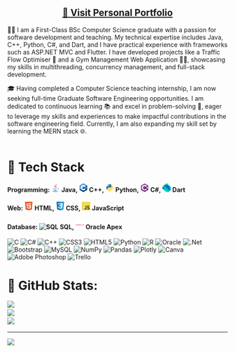 <div align="center">
  <h2><a href="https://adnanalimumtaz.netlify.app">🔗 Visit Personal Portfolio</a></h2>
</div>

👨‍💻 I am a First-Class BSc Computer Science graduate with a passion for software development and teaching. My technical expertise includes Java, C++, Python, C#, and Dart, and I have practical experience with frameworks such as ASP.NET MVC and Flutter. I have developed projects like a Traffic Flow Optimiser 🚦 and a Gym Management Web Application 🏋️‍♂️, showcasing my skills in multithreading, concurrency management, and full-stack development.

🎓 Having completed a Computer Science teaching internship, I am now seeking full-time Graduate Software Engineering opportunities. I am dedicated to continuous learning 📚 and excel in problem-solving 🧩, eager to leverage my skills and experiences to make impactful contributions in the software engineering field. Currently, I am also expanding my skill set by learning the MERN stack 🌐.<br><br>


# 🔬 Tech Stack
#### Programming: <img src="https://raw.githubusercontent.com/devicons/devicon/master/icons/java/java-original.svg" alt="Java" width="20" height="20"/> **Java**, <img src="https://raw.githubusercontent.com/devicons/devicon/master/icons/cplusplus/cplusplus-original.svg" alt="C++" width="20" height="20"/> **C++**, <img src="https://raw.githubusercontent.com/devicons/devicon/master/icons/python/python-original.svg" alt="Python" width="20" height="20"/> **Python**, <img src="https://raw.githubusercontent.com/devicons/devicon/master/icons/csharp/csharp-original.svg" alt="C#" width="20" height="20"/> **C#**, <img src="https://raw.githubusercontent.com/devicons/devicon/master/icons/dart/dart-original.svg" alt="Dart" width="20" height="20"/> **Dart**

#### Web: <img src="https://raw.githubusercontent.com/devicons/devicon/master/icons/html5/html5-original.svg" alt="HTML" width="20" height="20"/> **HTML**, <img src="https://raw.githubusercontent.com/devicons/devicon/master/icons/css3/css3-original.svg" alt="CSS" width="20" height="20"/> **CSS**, <img src="https://raw.githubusercontent.com/devicons/devicon/master/icons/javascript/javascript-original.svg" alt="JavaScript" width="20" height="20"/> **JavaScript**

#### Database: <img src="https://img.icons8.com/color/48/000000/sql.png" alt="SQL" width="20" height="20"/> **SQL**, <img src="https://raw.githubusercontent.com/devicons/devicon/master/icons/oracle/oracle-original.svg" alt="Oracle Apex" width="20" height="20"/> **Oracle Apex**

![C](https://img.shields.io/badge/c-%2300599C.svg?style=for-the-badge&logo=c&logoColor=white) ![C#](https://img.shields.io/badge/c%23-%23239120.svg?style=for-the-badge&logo=c-sharp&logoColor=white) ![C++](https://img.shields.io/badge/c++-%2300599C.svg?style=for-the-badge&logo=c%2B%2B&logoColor=white) ![CSS3](https://img.shields.io/badge/css3-%231572B6.svg?style=for-the-badge&logo=css3&logoColor=white) ![HTML5](https://img.shields.io/badge/html5-%23E34F26.svg?style=for-the-badge&logo=html5&logoColor=white) ![Python](https://img.shields.io/badge/python-3670A0?style=for-the-badge&logo=python&logoColor=ffdd54) ![R](https://img.shields.io/badge/r-%23276DC3.svg?style=for-the-badge&logo=r&logoColor=white) ![Oracle](https://img.shields.io/badge/Oracle-F80000?style=for-the-badge&logo=oracle&logoColor=white) ![.Net](https://img.shields.io/badge/.NET-5C2D91?style=for-the-badge&logo=.net&logoColor=white) ![Bootstrap](https://img.shields.io/badge/bootstrap-%23563D7C.svg?style=for-the-badge&logo=bootstrap&logoColor=white) ![MySQL](https://img.shields.io/badge/mysql-%2300f.svg?style=for-the-badge&logo=mysql&logoColor=white) ![NumPy](https://img.shields.io/badge/numpy-%23013243.svg?style=for-the-badge&logo=numpy&logoColor=white) ![Pandas](https://img.shields.io/badge/pandas-%23150458.svg?style=for-the-badge&logo=pandas&logoColor=white) ![Plotly](https://img.shields.io/badge/Plotly-%233F4F75.svg?style=for-the-badge&logo=plotly&logoColor=white) ![Canva](https://img.shields.io/badge/Canva-%2300C4CC.svg?style=for-the-badge&logo=Canva&logoColor=white) ![Adobe Photoshop](https://img.shields.io/badge/adobephotoshop-%2331A8FF.svg?style=for-the-badge&logo=adobephotoshop&logoColor=white) ![Trello](https://img.shields.io/badge/Trello-%23026AA7.svg?style=for-the-badge&logo=Trello&logoColor=white)
# 📝 GitHub Stats:
![](https://github-readme-stats.vercel.app/api?username=AdnanAliMumtaz&theme=swift&hide_border=false&include_all_commits=false&count_private=false)<br/>
![](https://github-readme-streak-stats.herokuapp.com/?user=AdnanAliMumtaz&theme=swift&hide_border=false)<br/>
![](https://github-readme-stats.vercel.app/api/top-langs/?username=AdnanAliMumtaz&theme=swift&hide_border=false&include_all_commits=false&count_private=false&layout=compact)

---
[![](https://visitcount.itsvg.in/api?id=AdnanAliMumtaz&icon=0&color=12)](https://visitcount.itsvg.in)

<!-- Proudly created with GPRM ( https://gprm.itsvg.in ) -->
